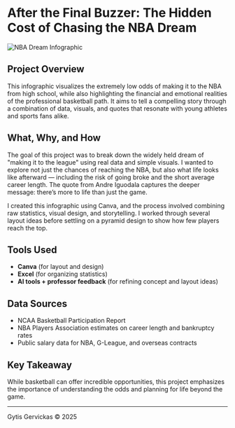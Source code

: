 # After the Final Buzzer: The Hidden Cost of Chasing the NBA Dream

![NBA Dream Infographic](Images/proj2.png)

## Project Overview

This infographic visualizes the extremely low odds of making it to the NBA from high school, while also highlighting the financial and emotional realities of the professional basketball path. It aims to tell a compelling story through a combination of data, visuals, and quotes that resonate with young athletes and sports fans alike.

## What, Why, and How

The goal of this project was to break down the widely held dream of "making it to the league" using real data and simple visuals. I wanted to explore not just the chances of reaching the NBA, but also what life looks like afterward — including the risk of going broke and the short average career length. The quote from Andre Iguodala captures the deeper message: there’s more to life than just the game.

I created this infographic using Canva, and the process involved combining raw statistics, visual design, and storytelling. I worked through several layout ideas before settling on a pyramid design to show how few players reach the top.

## Tools Used

- **Canva** (for layout and design)
- **Excel** (for organizing statistics)
- **AI tools + professor feedback** (for refining concept and layout ideas)

## Data Sources

- NCAA Basketball Participation Report
- NBA Players Association estimates on career length and bankruptcy rates
- Public salary data for NBA, G-League, and overseas contracts

## Key Takeaway

While basketball can offer incredible opportunities, this project emphasizes the importance of understanding the odds and planning for life beyond the game.

---

Gytis Gervickas © 2025

